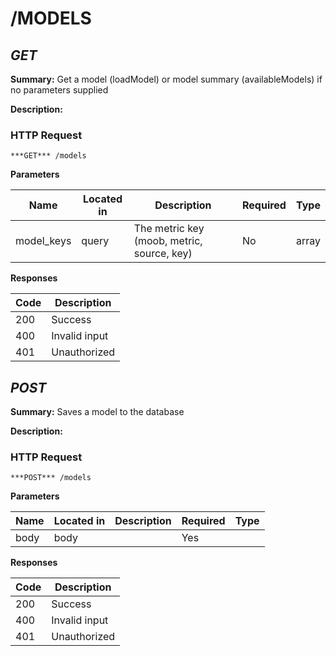# /MODELS
## ***GET***

**Summary:** Get a model (loadModel) or model summary (availableModels) if no parameters supplied

**Description:**

### HTTP Request
`***GET*** /models`

**Parameters**

| Name | Located in | Description | Required | Type |
| ---- | ---------- | ----------- | -------- | ---- |
| model_keys | query | The metric key (moob, metric, source, key) | No | array |

**Responses**

| Code | Description |
| ---- | ----------- |
| 200 | Success |
| 400 | Invalid input |
| 401 | Unauthorized |

## ***POST***

**Summary:** Saves a model to the database

**Description:**

### HTTP Request
`***POST*** /models`

**Parameters**

| Name | Located in | Description | Required | Type |
| ---- | ---------- | ----------- | -------- | ---- |
| body | body |  | Yes |  |

**Responses**

| Code | Description |
| ---- | ----------- |
| 200 | Success |
| 400 | Invalid input |
| 401 | Unauthorized |

